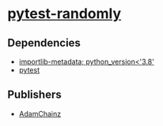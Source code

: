 # [pytest-randomly](https://pypi.org/project/pytest-randomly)

## Dependencies
- [importlib-metadata; python_version<'3.8'](packages/i/importlib-metadata.md)
- [pytest](packages/p/pytest.md)



## Publishers
- [AdamChainz](https://pypi.org/user/AdamChainz)

